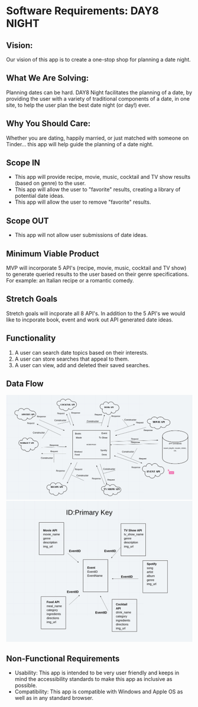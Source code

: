# Software Requirements: DAY8 NIGHT 

## Vision:
Our vision of this app is to create a one-stop shop for planning a date night.

## What We Are Solving:
Planning dates can be hard.  DAY8 Night facilitates the planning of a date, by providing the user with a variety of traditional components of a date, in one site, to help the user plan the best date night (or day!) ever.

## Why You Should Care:
Whether you are dating, happily married, or just matched with someone on Tinder... this app will help guide the planning of a date night.

## Scope IN
  - This app will provide recipe, movie, music, cocktail and TV show results (based on genre) to the user.
  - This app will allow the user to "favorite" results, creating a library of potential date ideas.
  - This app will allow the user to remove "favorite" results.

## Scope OUT
  - This app will not allow user submissions of date ideas.

## Minimum Viable Product
MVP will incorporate 5 API's (recipe, movie, music, cocktail and TV show) to generate queried results to the user based on their genre specifications.  For example: an Italian recipe or a romantic comedy.

## Stretch Goals
Stretch goals will incporate all 8 API's.  In addition to the 5 API's we would like to incporate book, event and work out API generated date ideas.

## Functionality
  1. A user can search date topics based on their interests.
  2. A user can store searches that appeal to them.
  3. A user can view, add and deleted their saved searches.

## Data Flow
![WRRC](images/date_night_modeling.jpeg)
![ERD](images/erd.jpeg)

## Non-Functional Requirements
  - Usability: This app is intended to be very user friendly and keeps in mind the accessibility standards to make this app as inclusive as possible. 
  - Compatibility: This app is compatible with Windows and Apple OS as well as in any standard browser.
